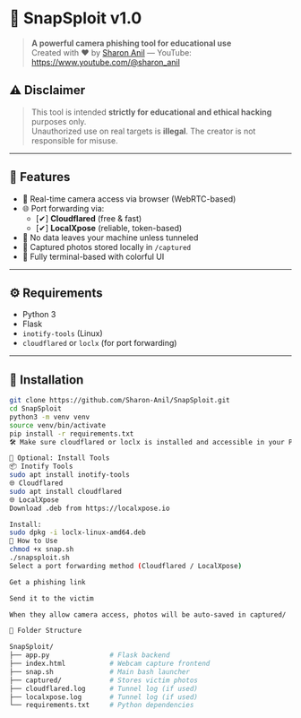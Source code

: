 # 📸 SnapSploit v1.0

> **A powerful camera phishing tool for educational use**  
> Created with ❤️ by [Sharon Anil](https://github.com/Sharon-Anil) — YouTube: https://www.youtube.com/@sharon_anil

## ⚠️ Disclaimer

> This tool is intended **strictly for educational and ethical hacking** purposes only.  
> Unauthorized use on real targets is **illegal**. The creator is not responsible for misuse.

---

## 🎯 Features

- 📸 Real-time camera access via browser (WebRTC-based)
- 🌐 Port forwarding via:
  - [✔] **Cloudflared** (free & fast)
  - [✔] **LocalXpose** (reliable, token-based)
- 🔐 No data leaves your machine unless tunneled
- 📁 Captured photos stored locally in `/captured`
- 📜 Fully terminal-based with colorful UI

---

## ⚙️ Requirements

- Python 3
- Flask
- `inotify-tools` (Linux)
- `cloudflared` or `loclx` (for port forwarding)

---

## 🚀 Installation

```bash
git clone https://github.com/Sharon-Anil/SnapSploit.git
cd SnapSploit
python3 -m venv venv
source venv/bin/activate
pip install -r requirements.txt
🛠️ Make sure cloudflared or loclx is installed and accessible in your PATH.

🧠 Optional: Install Tools
📦 Inotify Tools
sudo apt install inotify-tools
🌐 Cloudflared
sudo apt install cloudflared
🌐 LocalXpose
Download .deb from https://localxpose.io

Install:
sudo dpkg -i loclx-linux-amd64.deb
📸 How to Use
chmod +x snap.sh
./snapsploit.sh
Select a port forwarding method (Cloudflared / LocalXpose)

Get a phishing link

Send it to the victim

When they allow camera access, photos will be auto-saved in captured/

📂 Folder Structure

SnapSploit/
├── app.py               # Flask backend
├── index.html           # Webcam capture frontend
├── snap.sh              # Main bash launcher
├── captured/            # Stores victim photos
├── cloudflared.log      # Tunnel log (if used)
├── localxpose.log       # Tunnel log (if used)
└── requirements.txt     # Python dependencies
